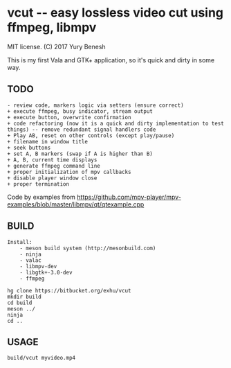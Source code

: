 vcut -- easy lossless video cut using ffmpeg, libmpv
====================================================

MIT license.
(C) 2017 Yury Benesh

This is my first Vala and GTK+ application, so it's quick and dirty in some way.

TODO
----
    - review code, markers logic via setters (ensure correct)
    + execute ffmpeg, busy indicator, stream output
    + execute button, overwrite confirmation
    + code refactoring (now it is a quick and dirty implementation to test things) -- remove redundant signal handlers code
    + Play AB, reset on other controls (except play/pause)
    + filename in window title
    + seek buttons
    + set A, B markers (swap if A is higher than B)
    + A, B, current time displays
    + generate ffmpeg command line
    + proper initialization of mpv callbacks
    + disable player window close
    + proper termination

Code by examples from https://github.com/mpv-player/mpv-examples/blob/master/libmpv/qt/qtexample.cpp

BUILD
-----
    Install:
        - meson build system (http://mesonbuild.com)
        - ninja
        - valac
        - libmpv-dev
        - libgtk+-3.0-dev
        - ffmpeg

    hg clone https://bitbucket.org/exhu/vcut
    mkdir build
    cd build
    meson ../
    ninja
    cd ..

USAGE
-----

    build/vcut myvideo.mp4